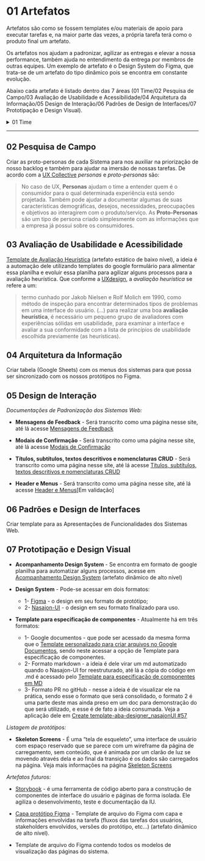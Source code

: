 # 01 Artefatos
Artefatos são como se fossem templates e/ou materiais de apoio para executar tarefas e, na maior parte das vezes, a própria tarefa terá como o produto final um artefato.

Os artefatos nos ajudam a padronizar, agilizar as entregas e elevar a nossa performance, também ajuda no entendimento da entrega por membros de outras equipes. 
Um exemplo de artefato é o Design System do Figma, que trata-se de um artefato do tipo dinâmico pois se encontra em constante evolução.

Abaixo cada artefato é listado dentro das 7 áreas (01 Time/02 Pesquisa de Campo/03 Avaliação de Usabilidade e Acessibilidade/04 Arquitetura da Informação/05 Design de Interação/06 Padrões de Design de Interfaces/07 Prototipação e Design Visual).

<details><summary>01 Time</summary>
  <p>

    
* **Backlog no Trello** - Utilizado para viabilizar o nosso roadmap (linkar as tarefas criadas a cada uma das ideias de criação de artefatos). Veja nosso [Backlog no Trello](https://trello.com/b/OEbo1AKb/kanban) é necessário ser convidado para visualizar.

* **Repositório e site de arquitetura de Design** - Utilizado para listar atividades relacionadas ao design. Seu acesso pode ser de dois modos:
   * 1- [repositório de Arquitetura de Design](https://github.com/Nasajon/Arquitetura/tree/master/Design) - que é a pasta onde tem o conteúdo relacionado à equipe de design;
   * 2- [site Processos e Documentos de Arquitetura](https://nasajon.github.io/Arquitetura/) - este mostra os mesmos conteúdos acima porém no formato de página, mas nesse há também outros assuntos pertencente a outras equipes, mas todas com o mesmo objetivo de ser um local de documentação de auxílio ao desenvolvimento de software da Nasajon.

* **Template personalizado para criar arquivos no Google Documentos** - Trata-se de um modelo personalizado criado a partir do Google Documentos para auxiliar em documentações. Saiba mais na página [Template personalizado para criar arquivos no Google Documentos](Template/googleDocumentos/)

* **Template de PR** - Para especificar e documentar tarefas relacionadas à equipe de design, checar se precisa realizar alguma melhoria, veja esse modelo de PR em [Create template-PR_designer #56](https://github.com/Nasajon/Arquitetura/pull/56/commits/e079ca2e8ea16969da42c209d72184c943c604ae)

* **Padrões para elaboração de documentações** - Será transcrito como uma página nesse site, até lá acesse [Padrões para elaboração de documentações](https://docs.google.com/document/d/1SG369Vi4O3rwt9LK5uXvZKjzhzVMTOff2atJsqh2KJw/edit?usp=sharing)

*Artefatos futuros:*
   * Mapa de Stakeholders;
   * Mapa de habilidades;
   * Acompanhamento de Artefatos - (semelhante ao [Acompanhamento Design System](https://docs.google.com/spreadsheets/d/1gk7MLzLXZYl6UM0NvgXuQad3iIogA35P4kTc4MVe6mM/edit?usp=sharing)).

    
  </p>
</details>

---





## 02 Pesquisa de Campo 
Criar as proto-personas de cada Sistema para nos auxiliar na priorização de nosso backlog e também para ajudar na imersão de nossas tarefas.
De acordo com a [UX Collective](https://brasil.uxdesign.cc/a-diferen%C3%A7a-entre-personas-de-marketing-personas-de-design-e-proto-personas-3375ead5b725) *personas* e *proto-personas* são:
> No caso de UX, **Personas** ajudam o time a entender quem é o consumidor para o qual determinada experiência está sendo projetada. Também pode ajudar a documentar algumas de suas características demográficas, desejos, necessidades, preocupações e objetivos ao interagirem com o produto/serviço.
> As **Proto-Personas** são um tipo de persona criado simplesmente com as informações que a empresa já possui sobre os consumidores.


## 03 Avaliação de Usabilidade e Acessibilidade
[Template de Avaliação Heurística](https://docs.google.com/spreadsheets/d/1nyqC-jr0lR1nMxqPoeGCqlo97uGF7rS2kKRYKP7vW6Q/edit?usp=sharing) (artefato estático de baixo nível), a ideia é a automação dele utilizando templates do google formulário para alimentar essa planilha e evoluir essa planilha para agilizar alguns processos para a avaliação heurística.
Que conforme a [UXdesign](https://uxdesign.blog.br/avalia%C3%A7%C3%A3o-heur%C3%ADstica-na-an%C3%A1lise-de-interfaces-218c2dd46164), a *avaliação heurística* se refere a um:
> termo cunhado por Jakob Nielsen e Rolf Molich em 1990, como método de inspeção para encontrar determinados tipos de problemas em uma interface do usuário.
> (...) para realizar uma boa **avaliação heurística**, é necessário um pequeno grupo de avaliadores com experiências sólidas em usabilidade, para examinar a interface e avaliar a sua conformidade com a lista de princípios de usabilidade escolhida previamente (as heurísticas).


## 04 Arquitetura da Informação 
Criar tabela (Google Sheets) com os menus dos sistemas para que possa ser sincronizado com os nossos protótipos no Figma.


## 05 Design de Interação
*Documentações de Padronização dos Sistemas Web:*
- **Mensagens de Feedback** - Será transcrito como uma página nesse site, até lá acesse [Mensagens de Feedback](https://docs.google.com/document/d/1xduQWEpeytvVIf_UogBTp11GMNWAexOQj9N3ziVAAOk/edit?usp=sharing)

- **Modais de Confirmação** - Será transcrito como uma página nesse site, até lá acesse [Modais de Confirmação](https://docs.google.com/document/d/1G4WNmMD6UYjwiI4AhBPMzJWE6XEd8k6YqIJuqrQHgIc/edit?usp=sharing)

- **Títulos, subtítulos, textos descritivos e nomenclaturas CRUD** - Será transcrito como uma página nesse site, até lá acesse [Títulos, subtítulos, textos descritivos e nomenclaturas CRUD](https://docs.google.com/document/d/1dBfufYRCpI4HPdgBqyQzAHwDorIhXXtKvanzY6TMXlI/edit?usp=sharing)

- **Header e Menus** - Será transcrito como uma página nesse site, até lá acesse [Header e Menus](https://docs.google.com/document/d/1VAF0CPGotzF2t8Jl6v3xIo6w8ZL6X8oz3253STs8_eE/edit?usp=sharing)[Em validação]


## 06 Padrões e Design de Interfaces
Criar template para as Apresentações de Funcionalidades dos Sistemas Web.


## 07 Prototipação e Design Visual
* **Acompanhamento Design System** - Se encontra em formato de google planilha para automatizar alguns processos, acesse em [Acompanhamento Design System](https://docs.google.com/spreadsheets/d/1gk7MLzLXZYl6UM0NvgXuQad3iIogA35P4kTc4MVe6mM/edit?usp=sharing) (artefato dinâmico de alto nível)

* **Design System** - Pode-se acessar em dois formatos:
  * 1- [Figma](https://www.figma.com/proto/Iz5rlCqV5gV8JOCKLtk23J/Design-System-2.0?page-id=1439%3A19978&node-id=1102%3A0&viewport=45%2C120%2C0.11756104975938797&scaling=scale-down) - o design em seu formato de protótipo;
  * 2- [Nasajon-UI](http://ui.nasajon.com.br.s3-website-us-west-2.amazonaws.com/#!/instalacao ) - o design em seu formato finalizado para uso.

* **Template para especificação de componentes** - Atualmente há em três formatos: 
  * 1- Google documentos - que pode ser acessado da mesma forma que o [Template personalizado para criar arquivos no Google Documentos](Template/googleDocumentos/), sendo neste acessar a opção de Template para especificação de componentes. 
  * 2- Formato markdown - a ideia é dele virar um md automatizado quando o Nasajon-UI for reestruturado, até lá a cópia do código em .md é acessado pelo [Template para especificação de componentes em MD](https://docs.google.com/document/d/1qxP1HDRNkqKi0aAND0O9oHobMmuR4S4k-0LyEF9FH4c/edit?usp=sharing)
  * 3- Formato PR no gitHub - nesse a ideia é de visualizar ele na prática, sendo esse o formato que será consolidado, o formato 2 é uma parte deste mas ainda preso em um doc para demonstração do que será utilizado, e esse é de fato a ideia consumada. Veja a aplicação dele em [Create template-aba-designer_nasajonUI #57](https://github.com/Nasajon/Arquitetura/pull/57)

*Listagem de protótipos:*
* **Skeleton Screens** - É uma “tela de esqueleto”, uma interface de usuário com espaço reservado que se parece com um wireframe da página de carregamento, sem conteúdo, que é animada por um clarão de luz se movendo através dela e ao final da transição é os dados são carregados na página. Veja mais informações na página [Skeleton Screens](Skeleton%20Screens)

*Artefatos futuros:*
* [Storybook](https://storybook.js.org/) - é uma ferramenta de código aberto para a construção de componentes de interface do usuário e páginas de forma isolada. Ele agiliza o desenvolvimento, teste e documentação da IU.

* [Capa protótipo Figma](https://uxplanet.org/marie-kondoing-for-ux-designers-organizing-my-figma-files-d1e4be32dd67) - Template de arquivo do Figma com capa e informações envolvidas na tarefa (fluxos das tarefas dos usuários, stakeholders envolvidos, versões do protótipo, etc...) (artefato dinâmico de alto nível).

* Template de arquivo do Figma contendo todos os modelos de visualização das páginas do sistema.
